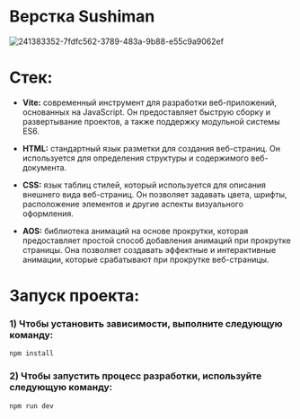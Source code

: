 # Верстка Sushiman

![241383352-7fdfc562-3789-483a-9b88-e55c9a9062ef](https://github.com/textil24/layout-sushiman/assets/77049921/39a8513f-d1f7-442a-b347-cc8cc33183f1)

# Стек:
- **Vite:** современный инструмент для разработки веб-приложений, основанных на JavaScript. Он предоставляет быструю сборку и развертывание проектов, а также поддержку модульной системы ES6.

- **HTML:** стандартный язык разметки для создания веб-страниц. Он используется для определения структуры и содержимого веб-документа.

- **CSS:** язык таблиц стилей, который используется для описания внешнего вида веб-страниц. Он позволяет задавать цвета, шрифты, расположение элементов и другие аспекты визуального оформления.

- **AOS:** библиотека анимаций на основе прокрутки, которая предоставляет простой способ добавления анимаций при прокрутке страницы. Она позволяет создавать эффектные и интерактивные анимации, которые срабатывают при прокрутке веб-страницы.

# Запуск проекта:

### 1) Чтобы установить зависимости, выполните следующую команду:

`npm install`

### 2) Чтобы запустить процесс разработки, используйте следующую команду:

`npm run dev`
